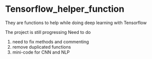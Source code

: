 # Tensorflow_helper_function
They are functions to help while doing deep learning with Tensorflow

The project is still progressing 
Need to do 
1. need to fix methods and commenting 
2. remove duplicated functions
3. mini-code for CNN and NLP
